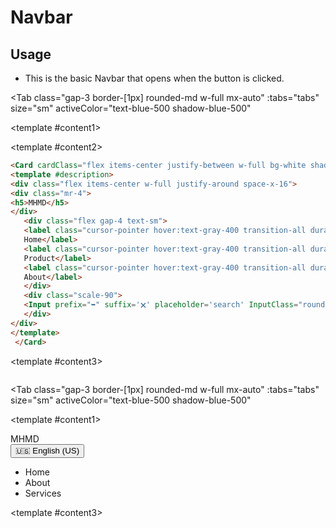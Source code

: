 # Navbar

<script setup lang="ts">
import { ref } from 'vue'
const tabs = [
  { label: 'UI', value: 1, content: '' },
  { label: 'Slots', value: 2, content: ''}
];
const footerEnable = ref(true);
</script>

## Usage
- This is the basic Navbar that opens when the button is clicked.

<Tab 
     class="gap-3 border-[1px] rounded-md w-full mx-auto"
    :tabs="tabs" 
    size="sm"
    activeColor="text-blue-500 shadow-blue-500"
  >
<template #content1>
<div class="p-6 rounded-lg shadow-inner bg-slate-500/10 flex justify-center items-center">

<Card cardClass="flex items-center justify-between w-full bg-white shadow-md">
<template #description>
        <div class="flex items-center w-full justify-around space-x-16">
<div class="mr-4">
<h5>MHMD</h5>
</div>
    <div class="flex gap-4 text-sm">
    <label class="cursor-pointer hover:text-gray-400 transition-all duration-300">Home</label>
    <label class="cursor-pointer hover:text-gray-400 transition-all duration-300">Product</label>
    <label class="cursor-pointer hover:text-gray-400 transition-all duration-300">About</label>
    </div>
    <div class="scale-90">
    <Input prefix="➥" suffix='🗙' placeholder='search' InputClass="rounded-full w-44 h-10"/>
    </div>
 </div>
</template>
  </Card>
</div>
</template>

<template #content2>

 ```md
 <Card cardClass="flex items-center justify-between w-full bg-white shadow-md">
 <template #description>
<div class="flex items-center w-full justify-around space-x-16">
<div class="mr-4">
<h5>MHMD</h5>
</div>
    <div class="flex gap-4 text-sm">
    <label class="cursor-pointer hover:text-gray-400 transition-all duration-300">
    Home</label>
    <label class="cursor-pointer hover:text-gray-400 transition-all duration-300">
    Product</label>
    <label class="cursor-pointer hover:text-gray-400 transition-all duration-300">
    About</label>
    </div>
    <div class="scale-90">
    <Input prefix="➥" suffix='🗙' placeholder='search' InputClass="rounded-full w-44 h-10"/>
    </div>
 </div>
</template>
  </Card>
```
</template>

<template #content3>
```md
```
</template>
</Tab>

<Tab 
     class="gap-3 border-[1px] rounded-md w-full mx-auto"
    :tabs="tabs" 
    size="sm"
    activeColor="text-blue-500 shadow-blue-500"
  >
<template #content1>



<Card class="bg-white  border-gray-200 dark:bg-gray-900 shadow-none">
  <div class="max-w-screen-xl flex flex-wrap items-center justify-between mx-auto p-4">
      <span class="self-center text-2xl font-semibold whitespace-nowrap dark:text-white">MHMD</span>
  <div class="flex items-center md:order-2 space-x-1 md:space-x-0 rtl:space-x-reverse">
      <button type="button" data-dropdown-toggle="language-dropdown-menu" class="inline-flex items-center font-medium justify-center px-4 py-2 text-sm text-gray-900 dark:text-white rounded-lg cursor-pointer hover:bg-gray-100 dark:hover:bg-gray-700 dark:hover:text-white">
        🇺🇸 English (US)
      </button>
  </div>
  <div class="items-center justify-between hidden w-full md:flex md:w-auto md:order-1" id="navbar-language">
    <ul class="flex flex-col font-medium p-4 md:p-0 mt-4 border border-gray-100 rounded-lg bg-gray-50 md:space-x-8 rtl:space-x-reverse md:flex-row md:mt-0 md:border-0 md:bg-white dark:bg-gray-800 md:dark:bg-gray-900 dark:border-gray-700">
      <li>
        <label href="#" class="block py-2 px-3 text-white 0 rounded md:bg-transparent" aria-current="page">Home</label>
      </li>
      <li>
        <label href="#" class="block py-2 px-3 md:p-0 text-gray-900 rounded hover:bg-gray-100 md:hover:bg-transparent md:hover:text-blue-700 dark:text-white md:dark:hover:text-blue-500 dark:hover:bg-gray-700 dark:hover:text-white md:dark:hover:bg-transparent dark:border-gray-700">About</label>
      </li>
      <li>
        <label href="#" class="block py-2 px-3 md:p-0 text-gray-900 rounded hover:bg-gray-100 md:hover:bg-transparent md:hover:text-blue-700 dark:text-white md:dark:hover:text-blue-500 dark:hover:bg-gray-700 dark:hover:text-white md:dark:hover:bg-transparent dark:border-gray-700">Services</label>
      </li>
    </ul>
  </div>
  </div>
</Card>

</template>
<template #content2>

 ```md
 <Card class="bg-white  border-gray-200 dark:bg-gray-900">
  <div class="max-w-screen-xl flex flex-wrap items-center justify-between mx-auto p-4">
      <span class="self-center text-2xl font-semibold whitespace-nowrap dark:text-white">MHMD</span>
  <div class="flex items-center md:order-2 space-x-1 md:space-x-0 rtl:space-x-reverse">
       <button type="button" data-dropdown-toggle="language-dropdown-menu" class="inline-flex items-center font-medium justify-center px-4 py-2 text-sm text-gray-900 dark:text-white rounded-lg cursor-pointer hover:bg-gray-100 dark:hover:bg-gray-700 dark:hover:text-white">
        🇺🇸 English (US)
      </button>
      <div class="z-50 hidden my-4 text-base list-none bg-white divide-y divide-gray-100 rounded-lg shadow dark:bg-gray-700" id="language-dropdown-menu">
        <ul class="py-2 font-medium" role="none">
          <li>
              <div class="inline-flex items-center">            
                English (US)
              </div>
              </li>
        </ul>
  </div>

  </div>
  <div class="items-center justify-between hidden w-full md:flex md:w-auto md:order-1" id="navbar-language">
    <ul class="flex flex-col font-medium p-4 md:p-0 mt-4 border border-gray-100 rounded-lg bg-gray-50 md:space-x-8 rtl:space-x-reverse md:flex-row md:mt-0 md:border-0 md:bg-white dark:bg-gray-800 md:dark:bg-gray-900 dark:border-gray-700">
      <li>
        <label href="#" class="block py-2 px-3 text-white 0 rounded md:bg-transparent" aria-current="page">Home</label>
      </li>
      <li>
        <label href="#" class="block py-2 px-3 md:p-0 text-gray-900 rounded hover:bg-gray-100 md:hover:bg-transparent md:hover:text-blue-700 dark:text-white md:dark:hover:text-blue-500 dark:hover:bg-gray-700 dark:hover:text-white md:dark:hover:bg-transparent dark:border-gray-700">About</label>
      </li>
      <li>
        <label href="#" class="block py-2 px-3 md:p-0 text-gray-900 rounded hover:bg-gray-100 md:hover:bg-transparent md:hover:text-blue-700 dark:text-white md:dark:hover:text-blue-500 dark:hover:bg-gray-700 dark:hover:text-white md:dark:hover:bg-transparent dark:border-gray-700">Services</label>
      </li>
    </ul>
  </div>
  </div>
</Card>
```
</template>

<template #content3>
```md
```
</template>
</Tab>

